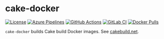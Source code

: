 # cake-docker

[![License](https://img.shields.io/badge/license-MIT-blue.svg?label=License&logo=github)](LICENSE)
[![Azure Pipelines](https://img.shields.io/azure-devops/build/gitfool/82709488-dab6-494f-aa1e-5fe2e625040e/2/master?label=Azure%20Pipelines&logo=azure-pipelines)](https://dev.azure.com/gitfool/cake-docker/_build)
[![GitHub Actions](https://img.shields.io/github/workflow/status/gitfool/cake-docker/Build/master?label=GitHub%20Actions&logo=github)](https://github.com/gitfool/cake-docker/actions)
[![GitLab CI](https://img.shields.io/gitlab/pipeline/gitfool/cake-docker/master?label=GitLab%20CI&logo=gitlab)](https://gitlab.com/gitfool/cake-docker/pipelines)
[![Docker Pulls](https://img.shields.io/docker/pulls/dockfool/cake-docker.svg?label=Docker&logo=docker)](https://hub.docker.com/r/dockfool/cake-docker/tags)

`cake-docker` builds Cake build Docker images. See [cakebuild.net](https://cakebuild.net).
